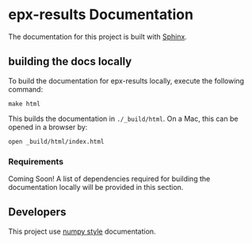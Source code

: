 # epx-results Documentation

The documentation for this project is built with [Sphinx](https://www.sphinx-doc.org/en/master/).

## building the docs locally

To build the documentation for epx-results locally, execute the following command:

```terminal
make html
```

This builds the documentation in `./_build/html`. On a Mac, this can be opened in a browser by:

```terminal
open _build/html/index.html
```

### Requirements

Coming Soon! A list of dependencies required for building the documentation locally will be provided in this section.

## Developers

This project use [numpy style](https://numpydoc.readthedocs.io/en/latest/format.html) documentation.  


